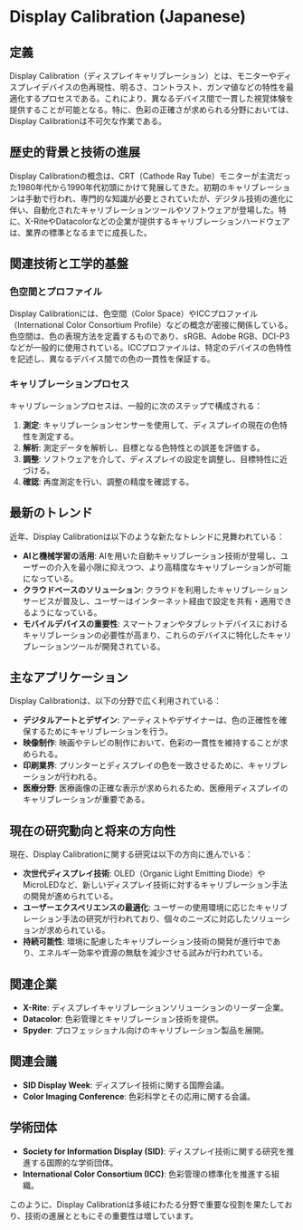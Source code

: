 # Display Calibration (Japanese)

## 定義

Display Calibration（ディスプレイキャリブレーション）とは、モニターやディスプレイデバイスの色再現性、明るさ、コントラスト、ガンマ値などの特性を最適化するプロセスである。これにより、異なるデバイス間で一貫した視覚体験を提供することが可能となる。特に、色彩の正確さが求められる分野においては、Display Calibrationは不可欠な作業である。

## 歴史的背景と技術の進展

Display Calibrationの概念は、CRT（Cathode Ray Tube）モニターが主流だった1980年代から1990年代初頭にかけて発展してきた。初期のキャリブレーションは手動で行われ、専門的な知識が必要とされていたが、デジタル技術の進化に伴い、自動化されたキャリブレーションツールやソフトウェアが登場した。特に、X-RiteやDatacolorなどの企業が提供するキャリブレーションハードウェアは、業界の標準となるまでに成長した。

## 関連技術と工学的基盤

### 色空間とプロファイル

Display Calibrationには、色空間（Color Space）やICCプロファイル（International Color Consortium Profile）などの概念が密接に関係している。色空間は、色の表現方法を定義するものであり、sRGB、Adobe RGB、DCI-P3などが一般的に使用されている。ICCプロファイルは、特定のデバイスの色特性を記述し、異なるデバイス間での色の一貫性を保証する。

### キャリブレーションプロセス

キャリブレーションプロセスは、一般的に次のステップで構成される：
1. **測定**: キャリブレーションセンサーを使用して、ディスプレイの現在の色特性を測定する。
2. **解析**: 測定データを解析し、目標となる色特性との誤差を評価する。
3. **調整**: ソフトウェアを介して、ディスプレイの設定を調整し、目標特性に近づける。
4. **確認**: 再度測定を行い、調整の精度を確認する。

## 最新のトレンド

近年、Display Calibrationは以下のような新たなトレンドに見舞われている：
- **AIと機械学習の活用**: AIを用いた自動キャリブレーション技術が登場し、ユーザーの介入を最小限に抑えつつ、より高精度なキャリブレーションが可能になっている。
- **クラウドベースのソリューション**: クラウドを利用したキャリブレーションサービスが普及し、ユーザーはインターネット経由で設定を共有・適用できるようになっている。
- **モバイルデバイスの重要性**: スマートフォンやタブレットデバイスにおけるキャリブレーションの必要性が高まり、これらのデバイスに特化したキャリブレーションツールが開発されている。

## 主なアプリケーション

Display Calibrationは、以下の分野で広く利用されている：
- **デジタルアートとデザイン**: アーティストやデザイナーは、色の正確性を確保するためにキャリブレーションを行う。
- **映像制作**: 映画やテレビの制作において、色彩の一貫性を維持することが求められる。
- **印刷業界**: プリンターとディスプレイの色を一致させるために、キャリブレーションが行われる。
- **医療分野**: 医療画像の正確な表示が求められるため、医療用ディスプレイのキャリブレーションが重要である。

## 現在の研究動向と将来の方向性

現在、Display Calibrationに関する研究は以下の方向に進んでいる：
- **次世代ディスプレイ技術**: OLED（Organic Light Emitting Diode）やMicroLEDなど、新しいディスプレイ技術に対するキャリブレーション手法の開発が進められている。
- **ユーザーエクスペリエンスの最適化**: ユーザーの使用環境に応じたキャリブレーション手法の研究が行われており、個々のニーズに対応したソリューションが求められている。
- **持続可能性**: 環境に配慮したキャリブレーション技術の開発が進行中であり、エネルギー効率や資源の無駄を減少させる試みが行われている。

## 関連企業

- **X-Rite**: ディスプレイキャリブレーションソリューションのリーダー企業。
- **Datacolor**: 色彩管理とキャリブレーション技術を提供。
- **Spyder**: プロフェッショナル向けのキャリブレーション製品を展開。

## 関連会議

- **SID Display Week**: ディスプレイ技術に関する国際会議。
- **Color Imaging Conference**: 色彩科学とその応用に関する会議。

## 学術団体

- **Society for Information Display (SID)**: ディスプレイ技術に関する研究を推進する国際的な学術団体。
- **International Color Consortium (ICC)**: 色彩管理の標準化を推進する組織。 

このように、Display Calibrationは多岐にわたる分野で重要な役割を果たしており、技術の進展とともにその重要性は増しています。